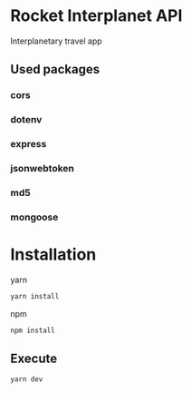# Rocket Interplanet API

Interplanetary travel app

## Used packages

### cors

### dotenv

### express

### jsonwebtoken

### md5

### mongoose

# Installation

yarn

```bash
yarn install
```

npm

```bash
npm install
```

## Execute

```bash
yarn dev
```
